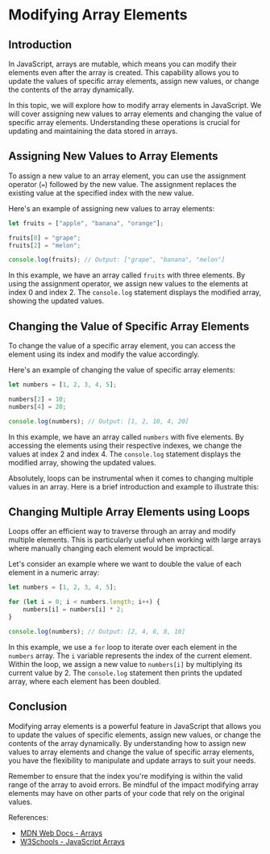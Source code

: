 # Modifying Array Elements

## Introduction

In JavaScript, arrays are mutable, which means you can modify their elements even after the array is created. This capability allows you to update the values of specific array elements, assign new values, or change the contents of the array dynamically.

In this topic, we will explore how to modify array elements in JavaScript. We will cover assigning new values to array elements and changing the value of specific array elements. Understanding these operations is crucial for updating and maintaining the data stored in arrays.    

## Assigning New Values to Array Elements

To assign a new value to an array element, you can use the assignment operator (`=`) followed by the new value. The assignment replaces the existing value at the specified index with the new value.

Here's an example of assigning new values to array elements:

```javascript
let fruits = ["apple", "banana", "orange"];

fruits[0] = "grape";
fruits[2] = "melon";

console.log(fruits); // Output: ["grape", "banana", "melon"]
```

In this example, we have an array called `fruits` with three elements. By using the assignment operator, we assign new values to the elements at index 0 and index 2. The `console.log` statement displays the modified array, showing the updated values.

## Changing the Value of Specific Array Elements

To change the value of a specific array element, you can access the element using its index and modify the value accordingly.

Here's an example of changing the value of specific array elements:

```javascript
let numbers = [1, 2, 3, 4, 5];

numbers[2] = 10;
numbers[4] = 20;

console.log(numbers); // Output: [1, 2, 10, 4, 20]
```

In this example, we have an array called `numbers` with five elements. By accessing the elements using their respective indexes, we change the values at index 2 and index 4. The `console.log` statement displays the modified array, showing the updated values.

Absolutely, loops can be instrumental when it comes to changing multiple values in an array. Here is a brief introduction and example to illustrate this:

## Changing Multiple Array Elements using Loops

Loops offer an efficient way to traverse through an array and modify multiple elements. This is particularly useful when working with large arrays where manually changing each element would be impractical.

Let's consider an example where we want to double the value of each element in a numeric array:

```javascript
let numbers = [1, 2, 3, 4, 5];

for (let i = 0; i < numbers.length; i++) {
    numbers[i] = numbers[i] * 2;
}

console.log(numbers); // Output: [2, 4, 6, 8, 10]
```

In this example, we use a `for` loop to iterate over each element in the `numbers` array. The `i` variable represents the index of the current element. Within the loop, we assign a new value to `numbers[i]` by multiplying its current value by 2. The `console.log` statement then prints the updated array, where each element has been doubled.

## Conclusion

Modifying array elements is a powerful feature in JavaScript that allows you to update the values of specific elements, assign new values, or change the contents of the array dynamically. By understanding how to assign new values to array elements and change the value of specific array elements, you have the flexibility to manipulate and update arrays to suit your needs.

Remember to ensure that the index you're modifying is within the valid range of the array to avoid errors. Be mindful of the impact modifying array elements may have on other parts of your code that rely on the original values.

References:
- [MDN Web Docs - Arrays](https://developer.mozilla.org/en-US/docs/Web/JavaScript/Reference/Global_Objects/Array)
- [W3Schools - JavaScript Arrays](https://www.w3schools.com/js/js_arrays.asp)
